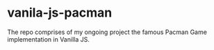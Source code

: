 # vanila-js-pacman
The repo comprises of my ongoing project the famous Pacman Game implementation in Vanilla JS.
